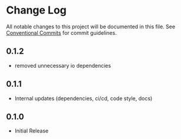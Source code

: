 # Change Log

All notable changes to this project will be documented in this file.
See [Conventional Commits](https://conventionalcommits.org) for commit guidelines.

## 0.1.2

* removed unnecessary io dependencies

## 0.1.1

* Internal updates (dependencies, ci/cd, code style, docs)

## 0.1.0

* Initial Release
